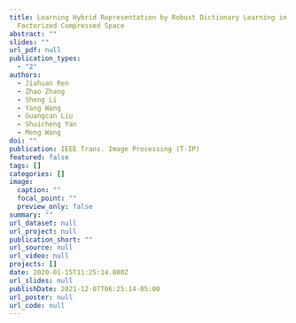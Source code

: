 ```yaml
---
title: Learning Hybrid Representation by Robust Dictionary Learning in
  Factorized Compressed Space
abstract: ""
slides: ""
url_pdf: null
publication_types:
  - "2"
authors:
  - Jiahuan Ren
  - Zhao Zhang
  - Sheng Li
  - Yang Wang
  - Guangcan Liu
  - Shuicheng Yan
  - Meng Wang
doi: ""
publication: IEEE Trans. Image Processing (T-IP)
featured: false
tags: []
categories: []
image:
  caption: ""
  focal_point: ""
  preview_only: false
summary: ""
url_dataset: null
url_project: null
publication_short: ""
url_source: null
url_video: null
projects: []
date: 2020-01-15T11:25:14.000Z
url_slides: null
publishDate: 2021-12-07T06:25:14-05:00
url_poster: null
url_code: null
---
```

